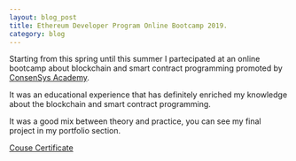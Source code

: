 ```yaml
---
layout: blog_post
title: Ethereum Developer Program Online Bootcamp 2019.
category: blog
---
```


Starting from this spring until this summer I partecipated at an online bootcamp about blockchain and smart contract programming promoted by [ConsenSys Academy](https://consensys.net/academy/).

It was an educational experience that has definitely enriched my knowledge about the blockchain and smart contract programming.

It was a good mix between theory and practice, you can see my final project in my portfolio section.

[Couse Certificate](https://francescomoca.ml/files/bc.pdf) 